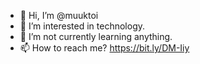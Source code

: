 - 👋 Hi, I’m @muuktoi
- 👀 I’m interested in technology.
- 🌱 I’m not currently learning anything.
- 📫 How to reach me? https://bit.ly/DM-Iiy
